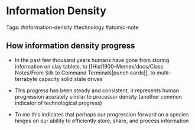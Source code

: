 # Information Density

Tags: #information-density #technology #atomic-note 

## How information density progress
- In the past few thousand years humans have gone from storing information on clay tablets, to [[Hist1900-Memex/docs/Class Notes/From Silk to Command Terminals|punch cards]], to multi-terrabyte capacity solid state drives
  
- This progress has been steady and consistent, it represents human progression acurately similar to processor density (another common indicator of technological progress)
  
- To me this indicates that perhaps our progression forward on a species hinges on our ability to efficiently store, share, and process information